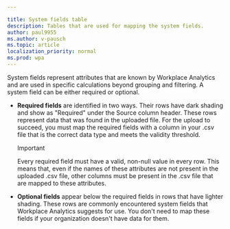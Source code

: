 ```yaml
---

title: System fields table
description: Tables that are used for mapping the system fields.   
author: paul9955
ms.author: v-pausch
ms.topic: article
localization_priority: normal 
ms.prod: wpa
---
```


<!-- NOTE: "System default fields" is the proper term. We are temporarily using "system fields" in the subsequent uploads topic because that's what the UI has on the mapping screens for subsequent uploads. 
This UI will change soon (probably spring 2019). After that happens, use not this include file but the sibling one for "system fields" wherever this info is needed. After that, this include file can be deleted. 
-->

System fields represent attributes that are known by Workplace Analytics and are used in specific calculations beyond grouping and filtering. A system field can be either required or optional.

* **Required fields** are identified in two ways. Their rows have dark shading and show as "Required" under the Source column header. These rows represent data that was found in the uploaded file. For the upload to succeed, you must map the required fields with a column in your .csv file that is the correct data type and meets the validity threshold.

   >[!Important]
   >Every required field must have a valid, non-null value in every row. This means that, even if the names of these attributes are not present in the uploaded .csv file, other columns must be present in the .csv file that are mapped to these attributes.

* **Optional fields** appear below the required fields in rows that have lighter shading. These rows are commonly encountered system fields that Workplace Analytics suggests for use. You don't need to map these fields if your organization doesn't have data for them.